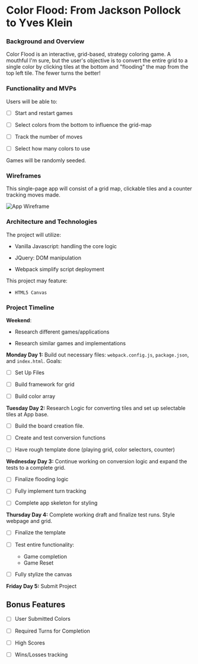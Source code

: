 # Color Flood: From Jackson Pollock to Yves Klein

### Background and Overview

Color Flood is an interactive, grid-based, strategy coloring game. A mouthful I'm sure, but the user's objective is to convert the entire grid to a single color by clicking tiles at the bottom and "flooding" the map from the top left tile. The fewer turns the better! 

### Functionality and MVPs

Users will be able to: 

 - [ ] Start and restart games

 - [ ] Select colors from the bottom to influence the grid-map

 - [ ] Track the number of moves

 - [ ] Select how many colors to use

Games will be randomly seeded.

### Wireframes

This single-page app will consist of a grid map, clickable tiles and a counter tracking moves made. 

![App Wireframe](https://user-images.githubusercontent.com/29738420/38792381-96e6509c-4101-11e8-89e0-066bee8798eb.png)

### Architecture and Technologies

The project will utilize: 

- Vanilla Javascript: handling the core logic

- JQuery: DOM manipulation

- Webpack simplify script deployment

This project may feature:

- `HTML5 Canvas`

### Project Timeline

__Weekend__: 

- Research different games/applications

- Research similar games and implementations

__Monday Day 1:__ Build out necessary files: `webpack.config.js`, `package.json`, and `index.html`.
Goals: 

- [ ] Set Up Files

- [ ] Build framework for grid

- [ ] Build color array

__Tuesday Day 2:__ Research Logic for converting tiles and set up selectable tiles at App base.

- [ ] Build the board creation file. 

- [ ] Create and test conversion functions

- [ ] Have rough template done (playing grid, color selectors, counter)

__Wednesday Day 3:__ Continue working on conversion logic and expand the tests to a complete grid. 

- [ ] Finalize flooding logic

- [ ] Fully implement turn tracking 

- [ ] Complete app skeleton for styling

__Thursday Day 4:__ Complete working draft and finalize test runs. Style webpage and grid. 

- [ ] Finalize the template

- [ ] Test entire functionality: 
    
    - Game completion
    - Game Reset

- [ ] Fully stylize the canvas

__Friday Day 5:__ Submit Project


## Bonus Features
- [ ] User Submitted Colors

- [ ] Required Turns for Completion

- [ ] High Scores

- [ ] Wins/Losses tracking